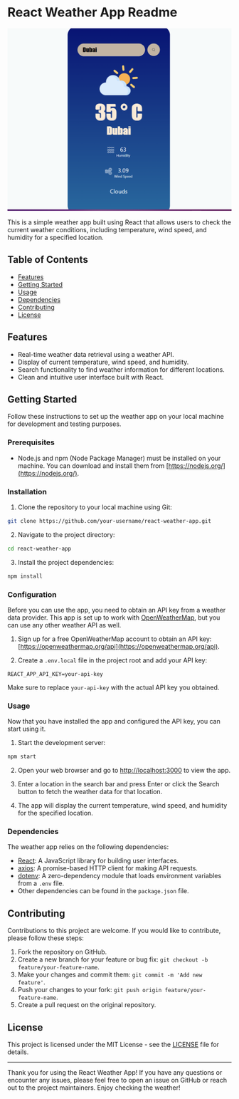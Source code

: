 # React Weather App Readme

![Weather App Screenshot](weather-app-screenshot.png)

This is a simple weather app built using React that allows users to check the current weather conditions, including temperature, wind speed, and humidity for a specified location.

## Table of Contents

- [Features](#features)
- [Getting Started](#getting-started)
- [Usage](#usage)
- [Dependencies](#dependencies)
- [Contributing](#contributing)
- [License](#license)

## Features

- Real-time weather data retrieval using a weather API.
- Display of current temperature, wind speed, and humidity.
- Search functionality to find weather information for different locations.
- Clean and intuitive user interface built with React.

## Getting Started

Follow these instructions to set up the weather app on your local machine for development and testing purposes.

### Prerequisites

- Node.js and npm (Node Package Manager) must be installed on your machine. You can download and install them from [https://nodejs.org/](https://nodejs.org/).

### Installation

1. Clone the repository to your local machine using Git:

```bash
git clone https://github.com/your-username/react-weather-app.git
```

2. Navigate to the project directory:

```bash
cd react-weather-app
```

3. Install the project dependencies:

```bash
npm install
```

### Configuration

Before you can use the app, you need to obtain an API key from a weather data provider. This app is set up to work with [OpenWeatherMap](https://openweathermap.org/), but you can use any other weather API as well.

1. Sign up for a free OpenWeatherMap account to obtain an API key: [https://openweathermap.org/api](https://openweathermap.org/api).

2. Create a `.env.local` file in the project root and add your API key:

```
REACT_APP_API_KEY=your-api-key
```

Make sure to replace `your-api-key` with the actual API key you obtained.

### Usage

Now that you have installed the app and configured the API key, you can start using it.

1. Start the development server:

```bash
npm start
```

2. Open your web browser and go to [http://localhost:3000](http://localhost:3000) to view the app.

3. Enter a location in the search bar and press Enter or click the Search button to fetch the weather data for that location.

4. The app will display the current temperature, wind speed, and humidity for the specified location.

### Dependencies

The weather app relies on the following dependencies:

- [React](https://reactjs.org/): A JavaScript library for building user interfaces.
- [axios](https://axios-http.com/): A promise-based HTTP client for making API requests.
- [dotenv](https://www.npmjs.com/package/dotenv): A zero-dependency module that loads environment variables from a `.env` file.
- Other dependencies can be found in the `package.json` file.

## Contributing

Contributions to this project are welcome. If you would like to contribute, please follow these steps:

1. Fork the repository on GitHub.
2. Create a new branch for your feature or bug fix: `git checkout -b feature/your-feature-name`.
3. Make your changes and commit them: `git commit -m 'Add new feature'`.
4. Push your changes to your fork: `git push origin feature/your-feature-name`.
5. Create a pull request on the original repository.

## License

This project is licensed under the MIT License - see the [LICENSE](LICENSE) file for details.

---

Thank you for using the React Weather App! If you have any questions or encounter any issues, please feel free to open an issue on GitHub or reach out to the project maintainers. Enjoy checking the weather!
